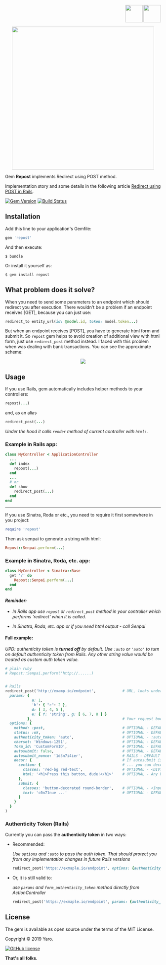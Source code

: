 <p align="right">
    <a href="https://github.com/vergilet/repost"><img align="" src="https://user-images.githubusercontent.com/2478436/51829223-cb05d600-22f5-11e9-9245-bc6e82dcf028.png" width="56" height="56" /></a>
<a href="https://rubygems.org/gems/repost"><img align="right" src="https://user-images.githubusercontent.com/2478436/51829691-c55cc000-22f6-11e9-99a5-42f88a8f2a55.png" width="56" height="56" /></a>
</p>


<p align="center">
    <a href="https://rubygems.org/gems/repost">
  <img width="460" src="https://user-images.githubusercontent.com/2478436/55672583-44491880-58a5-11e9-945c-939f90470df8.png"></a>
</p>

Gem **Repost** implements Redirect using POST method.

Implementation story and some details in the following article [Redirect using POST in Rails](https://medium.com/@momlookhowican/redirect-using-post-in-rails-5748da354343).

[![Gem Version](https://badge.fury.io/rb/repost.svg)](https://badge.fury.io/rb/repost)
[![Build Status](https://travis-ci.com/vergilet/repost.svg?branch=master)](https://app.travis-ci.com/github/vergilet/repost)

## Installation

Add this line to your application's Gemfile:

```ruby
gem 'repost'
```

And then execute:

    $ bundle

Or install it yourself as:

    $ gem install repost



## What problem does it solve?

When you need to send some parameters to an endpoint which should redirect you after execution. There wouldn't be a problem if an endpoint receives [GET], because you can just use: 
```ruby
redirect_to entity_url(id: @model.id, token: model.token...)
```


But when an endpoint receives [POST], you have to generate html form and submit it. So `repost` gem helps to avoid creation of additional view with html form, just use `redirect_post` method instead.
I faced with this problem when was dealing with bank transactions. You can see the approximate scheme:

<p align="center">
    <a href="https://user-images.githubusercontent.com/2478436/55143646-d0da3500-5147-11e9-91a3-1bac9d560fb2.png">
  <img src="https://user-images.githubusercontent.com/2478436/55143646-d0da3500-5147-11e9-91a3-1bac9d560fb2.png"></a>
</p>


## Usage

If you use Rails, gem automatically includes helper methods to your controllers:

```ruby
repost(...)
```
and, as an alias

```ruby
redirect_post(...)
```

*Under the hood it calls `render` method of current controller with `html:`.*

### Example in Rails app:

```ruby
class MyController < ApplicationController
  ...
  def index
    repost(...)
  end
  ...
  # or
  def show
    redirect_post(...)
  end
end
```
______________

If you use Sinatra, Roda or etc., you need to require it first somewhere in you project:

```ruby
require 'repost'
```

Then ask senpai to generate a string with html:


```ruby
Repost::Senpai.perform(...)
```

### Example in Sinatra, Roda, etc. app:

```ruby
class MyController < Sinatra::Base
  get '/' do
    Repost::Senpai.perform(...)
  end
end
```



#### *Reminder:*

- *In Rails app use `repost` or `redirect_post` method in your controller which performs 'redirect' when it is called.*

- *In Sinatra, Roda, etc. app or if you need html output - call Senpai*


#### Full example:

*UPD: authenticity token is **turned off** by default. Use `:auto` or `'auto'` to turn on default authenticity token from Rails. Any other string value would be treated as custom auth token value.*

```ruby
# plain ruby
# Repost::Senpai.perform('http://......)


# Rails
redirect_post('http://examp.io/endpoint',            # URL, looks understandable
  params: {
            a: 1,
            'b': { "c": 2 },
            d: [ 3, 4, 5 ],
            e: { f: 'string', g: [ 6, 7, 8 ] }
          },                                         # Your request body, also nested params and arrays
  options: {
    method: :post,                                   # OPTIONAL - DEFAULT is :post, but you can use others if needed
    status: :ok,                                     # OPTIONAL - DEFAULT is :ok. This is the http status that the form will be returned with.
    authenticity_token: 'auto',                      # OPTIONAL - :auto or 'auto' for Rails form_authenticity_token, string - custom token
    charset: 'Windows-1251',                         # OPTIONAL - DEFAULT is "UTF-8", corresponds for accept-charset
    form_id: 'CustomFormID',                         # OPTIONAL - DEFAULT is autogenerated
    autosubmit: false,                               # OPTIONAL - DEFAULT is true, if you want to get a confirmation for redirect
    autosubmit_nonce: '1d3n7i4ier',                  # RAILS - DEFAULT is content_security_policy_nonce, for pure Ruby - string identifier, more info - https://edgeguides.rubyonrails.org/security.html#content-security-policy
    decor: {                                         # If autosubmit is turned off or Javascript is disabled on client
      section: {                                     # ... you can decorate confirmation section and button
        classes: 'red-bg red-text',                  # OPTIONAL - <DIV> section, set classNames, separate with space
        html: '<h1>Press this button, dude!</h1>'    # OPTIONAL - Any html, which will appear before submit button
      },
      submit: {
        classes: 'button-decorated round-border',    # OPTIONAL - <Input> with type submit, set classNames, separate with space
        text: 'c0n71nue ...'                         # OPTIONAL - DEFAULT is 'Continue'
      }
    }
  }
)

```

### Authenticity Token (Rails)

Currently you can pass the **authenticity token** in two ways:

* Recommended:

    *Use `options` and `:auto` to pass the auth token. That should protect you from any implementation changes in future Rails versions*

    ```ruby
    redirect_post('https://exmaple.io/endpoint', options: {authenticity_token: :auto})
    ```
* Or, it is still valid to:

    *use `params` and `form_authenticity_token` method directly from ActionController*
    ```ruby
    redirect_post('https://exmaple.io/endpoint', params: {authenticity_token: form_authenticity_token})
    ```



## License
The gem is available as open source under the terms of the MIT License.

Copyright © 2019 Yaro.

[![GitHub license](https://img.shields.io/badge/license-MIT-brightgreen)](https://raw.githubusercontent.com/vergilet/repost/master/LICENSE.txt)

**That's all folks.**
